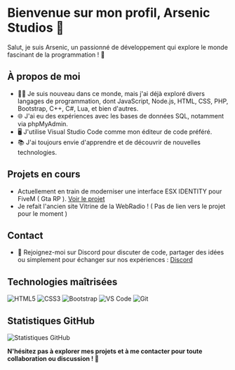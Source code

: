 # Bienvenue sur mon profil, Arsenic Studios 👋

Salut, je suis Arsenic, un passionné de développement qui explore le monde fascinant de la programmation ! 🚀

## À propos de moi
- 👨‍💻 Je suis nouveau dans ce monde, mais j'ai déjà exploré divers langages de programmation, dont JavaScript, Node.js, HTML, CSS, PHP, Bootstrap, C++, C#, Lua, et bien d'autres.
- 🌐 J'ai eu des expériences avec les bases de données SQL, notamment via phpMyAdmin.
- 🖥️ J'utilise Visual Studio Code comme mon éditeur de code préféré.
- 📚 J'ai toujours envie d'apprendre et de découvrir de nouvelles technologies.

## Projets en cours
- Actuellement en train de moderniser une interface ESX IDENTITY pour FiveM ( Gta RP ). [Voir le projet](https://github.com/ArsenicStudios/Arsenicooo-RedesignedEsxIdentity)
- Je refait l'ancien site Vitrine de la WebRadio ! ( Pas de lien vers le projet pour le moment )

## Contact
- 💬 Rejoignez-moi sur Discord pour discuter de code, partager des idées ou simplement pour échanger sur nos expériences : [Discord](https://discord.gg/zHpu3R3sDy)

## Technologies maîtrisées
![HTML5](https://img.shields.io/badge/-HTML5-E34F26?style=flat-square&logo=html5&logoColor=white)
![CSS3](https://img.shields.io/badge/-CSS3-1572B6?style=flat-square&logo=css3&logoColor=white)
![Bootstrap](https://img.shields.io/badge/-Bootstrap-563D7C?style=flat-square&logo=bootstrap&logoColor=white)
![VS Code](https://img.shields.io/badge/-VS%20Code-007ACC?style=flat-square&logo=visual-studio-code&logoColor=white)
![Git](https://img.shields.io/badge/-Git-F05032?style=flat-square&logo=git&logoColor=white)

## Statistiques GitHub
![Statistiques GitHub](https://github-readme-stats.vercel.app/api?username=ArsenicStudios&show_icons=true&theme=radical)

**N'hésitez pas à explorer mes projets et à me contacter pour toute collaboration ou discussion ! 🚀**
